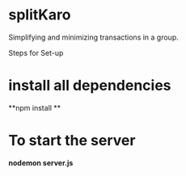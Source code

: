# splitKaro
Simplifying and minimizing transactions in a group.

Steps for Set-up

# install all dependencies
  **npm install  **

# To start the server
  **nodemon server.js**
